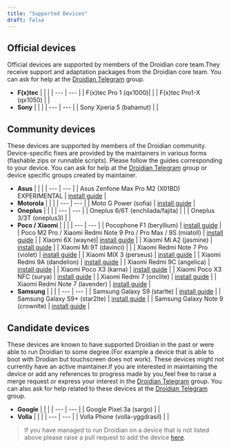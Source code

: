 ```yaml
---
title: "Supported Devices"
draft: false
---
```


## Official devices
Official devices are supported by members of the Droidian core team.They receive support and adaptation packages from the Droidian core team.
You can ask for help at the [Droidian Telegram](https://t.me/droidianlinux) group.

- **F(x)tec**
    |  |  |
    | --- | --- |
    | F(x)tec Pro 1 (qx1000)|  |
    | F(x)tec Pro1-X (qx1050) |  |
- **Sony**
    |  |  |
    | --- | --- |
    | Sony Xperia 5 (bahamut) |  |


## Community devices
These devices are supported by members of the Droidian community. Device-specific fixes are provided by the maintainers in various forms (flashable zips or runnable scripts). Please follow the guides corresponding to your device. You can ask for help at the [Droidian Telegram](https://t.me/droidianlinux) group or device specific groups created by maintainer.
- **Asus**
    |  |  |
    | --- | --- |
    | Asus Zenfone Max Pro M2 (X01BD) EXPERIMENTAL | [install guide](https://github.com/thomashastings/droidian-x01bd-guide) |
- **Motorola**
    |  |  |
    | --- | --- |
    | Moto G Power (sofia) | [install guide](https://github.com/arpio23/droidian-images) |
- **Oneplus**
    |  |  |
    | --- | --- |
    | Oneplus 6/6T (enchilada/fajita) |  |
    | Oneplus 3/3T (oneplus3) |  |
- **Poco / Xiaomi**
    |  |  |
    | --- | --- |
    | Pocophone F1 (beryllium) | [install guide](/devices/beryllium/) |
    | Poco M2 Pro / Xiaomi Redmi Note 9 Pro / Pro Max / 9S  (miatoll) | [install guide](/devices/miatoll/) |
    | Xiaomi 6X (wayne)| [install guide](/devices/wayne) |
    | Xiaomi Mi A2 (jasmine) | [install guide](/devices/jasmine/) |
    | Xiaomi Mi 9T (davinci) | |
    | Xiaomi Redmi Note 7 Pro (violet) | [install guide](/devices/violet) |
    | Xiaomi MIX 3 (perseus) | [install guide](/devices/perseus/) |
    | Xiaomi Redmi 9A (dandelion) | [install guide](/devices/dandelion) |
    | Xiaomi Redmi 9C (angelica) | [install guide](/devices/angelica) |
    | Xiaomi Poco X3 (karna) | [install guide](/devices/karna) |
    | Xiaomi Poco X3 NFC (surya) | [install guide](/devices/surya) |
    | Xiaomi Redmi 7 (onclite) | [install guide](/devices/onclite) |
    | Xiaomi Redmi Note 7 (lavender) | [install guide](/devices/lavender) |
- **Samsung**
    |  |  |
    | --- | --- |
    | Samsung Galaxy S9 (starlte) | [install guide](/devices/starlte) |
    | Samsung Galaxy S9+ (star2lte) | [install guide](/devices/star2lte) |
    | Samsung Galaxy Note 9 (crownlte) | [install guide](/devices/crownlte) |

## Candidate devices
These devices are known to have supported Droidian in the past or were able to run Droidian to some degree.(For example a device that is able to boot with Drodian but touchscreen does not work). These devices might not currently have an active maintainer.If you are interested in maintaining the device or add any references to progress made by you,feel free to raise a merge request or express your interest in the [Droidian Telegram](https://t.me/droidianlinux) group. 
You can also ask for help related to these devices at the [Droidian Telegram](https://t.me/droidianlinux) group.

- **Google**
    |  |  |
    | --- | --- |
    | Google Pixel 3a (sargo) |  |
- **Volla**
    |  |  |
    | --- | --- |
    | Volla Phone (volla-yggdrasil) |  |



 > If you have managed to run Droidian on a device that is not listed above please raise a pull request to add the device [here](https://github.com/droidian-devices/devices.droidian.org).
